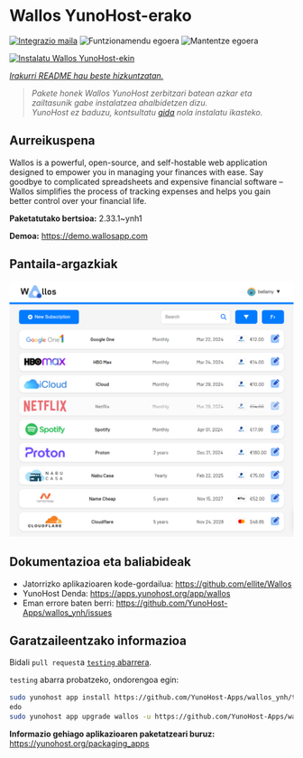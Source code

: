 <!--
Ohart ongi: README hau automatikoki sortu da <https://github.com/YunoHost/apps/tree/master/tools/readme_generator>ri esker
EZ editatu eskuz.
-->

# Wallos YunoHost-erako

[![Integrazio maila](https://dash.yunohost.org/integration/wallos.svg)](https://ci-apps.yunohost.org/ci/apps/wallos/) ![Funtzionamendu egoera](https://ci-apps.yunohost.org/ci/badges/wallos.status.svg) ![Mantentze egoera](https://ci-apps.yunohost.org/ci/badges/wallos.maintain.svg)

[![Instalatu Wallos YunoHost-ekin](https://install-app.yunohost.org/install-with-yunohost.svg)](https://install-app.yunohost.org/?app=wallos)

*[Irakurri README hau beste hizkuntzatan.](./ALL_README.md)*

> *Pakete honek Wallos YunoHost zerbitzari batean azkar eta zailtasunik gabe instalatzea ahalbidetzen dizu.*  
> *YunoHost ez baduzu, kontsultatu [gida](https://yunohost.org/install) nola instalatu ikasteko.*

## Aurreikuspena

Wallos is a powerful, open-source, and self-hostable web application designed to empower you in managing your finances with ease. Say goodbye to complicated spreadsheets and expensive financial software – Wallos simplifies the process of tracking expenses and helps you gain better control over your financial life.


**Paketatutako bertsioa:** 2.33.1~ynh1

**Demoa:** <https://demo.wallosapp.com>

## Pantaila-argazkiak

![Wallos(r)en pantaila-argazkia](./doc/screenshots/screenshot.png)

## Dokumentazioa eta baliabideak

- Jatorrizko aplikazioaren kode-gordailua: <https://github.com/ellite/Wallos>
- YunoHost Denda: <https://apps.yunohost.org/app/wallos>
- Eman errore baten berri: <https://github.com/YunoHost-Apps/wallos_ynh/issues>

## Garatzaileentzako informazioa

Bidali `pull request`a [`testing` abarrera](https://github.com/YunoHost-Apps/wallos_ynh/tree/testing).

`testing` abarra probatzeko, ondorengoa egin:

```bash
sudo yunohost app install https://github.com/YunoHost-Apps/wallos_ynh/tree/testing --debug
edo
sudo yunohost app upgrade wallos -u https://github.com/YunoHost-Apps/wallos_ynh/tree/testing --debug
```

**Informazio gehiago aplikazioaren paketatzeari buruz:** <https://yunohost.org/packaging_apps>
